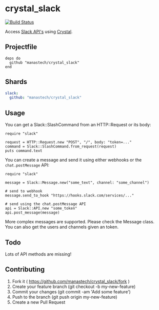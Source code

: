 # crystal_slack

[![Build Status](https://travis-ci.org/manastech/crystal_slack.svg?branch=master)](https://travis-ci.org/manastech/crystal_slack)

Access [Slack API's](https://api.slack.com/) using [Crystal](http://crystal-lang.org).

## Projectfile

```crystal
deps do
  github "manastech/crystal_slack"
end
```

## Shards

```yaml
slack:
  github: "manastech/crystal_slack"
```

## Usage

You can get a Slack::SlashCommand from an HTTP::Request or its body:

```crystal
require "slack"

request = HTTP::Request.new "POST", "/", body: "token=..."
command = Slack::SlashCommand.from_request(request)
puts command.text
```

You can create a message and send it using either webhooks or the `chat.postMessage` API:

```crystal
require "slack"

message = Slack::Message.new("some_text", channel: "some_channel")

# send to webhook
message.send_to_hook "https://hooks.slack.com/services/..."

# send using the chat.postMessage API
api = Slack::API.new "some_token"
api.post_message(message)
```

More complex messages are supported. Please check the Message class.
You can also get the users and channels given an token.

## Todo

Lots of API methods are missing!

## Contributing

1. Fork it ( https://github.com/manastech/crystal_slack/fork )
2. Create your feature branch (git checkout -b my-new-feature)
3. Commit your changes (git commit -am 'Add some feature')
4. Push to the branch (git push origin my-new-feature)
5. Create a new Pull Request
